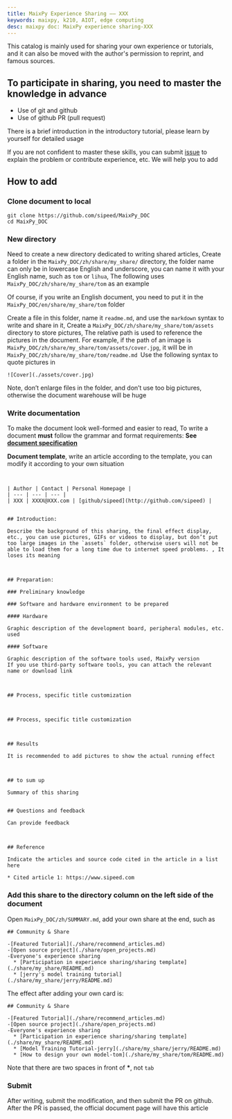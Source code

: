 ```yaml
---
title: MaixPy Experience Sharing —— XXX
keywords: maixpy, k210, AIOT, edge computing
desc: maixpy ​​doc: MaixPy experience sharing-XXX
---
```



This catalog is mainly used for sharing your own experience or tutorials, and it can also be moved with the author's permission to reprint, and famous sources.


## To participate in sharing, you need to master the knowledge in advance

* Use of git and github
* Use of github PR (pull request)

There is a brief introduction in the introductory tutorial, please learn by yourself for detailed usage

If you are not confident to master these skills, you can submit [issue](https://github.com/sipeed/MaixPy_DOC/issues) to explain the problem or contribute experience, etc. We will help you to add


## How to add


### Clone document to local

```
git clone https://github.com/sipeed/MaixPy_DOC
cd MaixPy_DOC
```


### New directory

Need to create a new directory dedicated to writing shared articles,
Create a folder in the `MaixPy_DOC/zh/share/my_share/` directory, the folder name can only be in lowercase English and underscore, you can name it with your English name, such as `tom` or `lihua`,
The following uses `MaixPy_DOC/zh/share/my_share/tom` as an example

Of course, if you write an English document, you need to put it in the `MaixPy_DOC/en/share/my_share/tom` folder

Create a file in this folder, name it `readme.md`, and use the `markdown` syntax to write and share in it,
Create a `MaixPy_DOC/zh/share/my_share/tom/assets` directory to store pictures,
The relative path is used to reference the pictures in the document. For example, if the path of an image is `MaixPy_DOC/zh/share/my_share/tom/assets/cover.jpg`, it will be in `MaixPy_DOC/zh/share/my_share/tom/readme.md `Use the following syntax to quote pictures in
```
![Cover](./assets/cover.jpg)
```

Note, don’t enlarge files in the folder, and don’t use too big pictures, otherwise the document warehouse will be huge


### Write documentation

To make the document look well-formed and easier to read,
To write a document **must** follow the grammar and format requirements: **See [document specification](../../contribute/doc_convention.md)**

**Document template**, write an article according to the template, you can modify it according to your own situation

```


| Author | Contact | Personal Homepage |
| --- | --- | --- |
| XXX | XXXX@XXX.com | [github/sipeed](http://github.com/sipeed) |


## Introduction:

Describe the background of this sharing, the final effect display, etc., you can use pictures, GIFs or videos to display, but don’t put too large images in the `assets` folder, otherwise users will not be able to load them for a long time due to internet speed problems. , It loses its meaning



## Preparation:

### Preliminary knowledge

### Software and hardware environment to be prepared

#### Hardware

Graphic description of the development board, peripheral modules, etc. used

#### Software

Graphic description of the software tools used, MaixPy version
If you use third-party software tools, you can attach the relevant name or download link



## Process, specific title customization



## Process, specific title customization



## Results

It is recommended to add pictures to show the actual running effect



## to sum up

Summary of this sharing


## Questions and feedback

Can provide feedback



## Reference

Indicate the articles and source code cited in the article in a list here

* Cited article 1: https://www.sipeed.com

```


### Add this share to the directory column on the left side of the document


Open `MaixPy_DOC/zh/SUMMARY.md`, add your own share at the end, such as



```
## Community & Share

-[Featured Tutorial](./share/recommend_articles.md)
-[Open source project](./share/open_projects.md)
-Everyone's experience sharing
  * [Participation in experience sharing/sharing template](./share/my_share/README.md)
  * [jerry's model training tutorial](./share/my_share/jerry/README.md)

```

The effect after adding your own card is:

```
## Community & Share

-[Featured Tutorial](./share/recommend_articles.md)
-[Open source project](./share/open_projects.md)
-Everyone's experience sharing
  * [Participation in experience sharing/sharing template](./share/my_share/README.md)
  * [Model Training Tutorial-jerry](./share/my_share/jerry/README.md)
  * [How to design your own model-tom](./share/my_share/tom/README.md)
```

Note that there are two spaces in front of **\***, not `tab`


### Submit

After writing, submit the modification, and then submit the PR on github. After the PR is passed, the official document page will have this article
